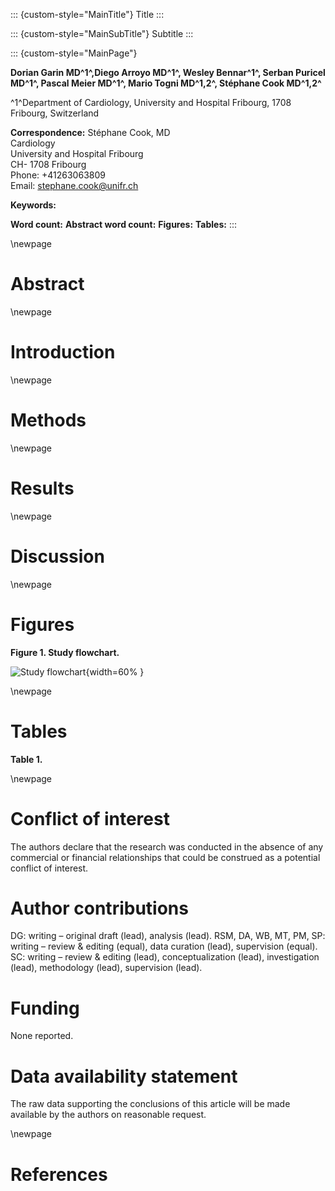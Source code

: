 ::: {custom-style="MainTitle"}
Title
:::

::: {custom-style="MainSubTitle"}
Subtitle
:::

::: {custom-style="MainPage"}

**Dorian Garin MD^1^,Diego Arroyo MD^1^,  Wesley Bennar^1^, Serban Puricel MD^1^, Pascal Meier MD^1^, Mario Togni MD^1,2^, Stéphane Cook MD^1,2^**

^1^Department of Cardiology, University and Hospital Fribourg, 1708 Fribourg, Switzerland

**Correspondence:**
Stéphane Cook, MD  
Cardiology  
University and Hospital Fribourg  
CH- 1708 Fribourg  
Phone: +41263063809  
Email: stephane.cook@unifr.ch

**Keywords:** 

**Word count:** 
**Abstract word count:** 
**Figures:** 
**Tables:** 
:::

\newpage

# Abstract

\newpage

# Introduction

\newpage

# Methods

\newpage

# Results

\newpage

# Discussion

\newpage

# Figures

**Figure 1. Study flowchart.**

![Study flowchart](figures/Figure_1.png "Figure 1 – Study flowchart"){width=60%
}

\newpage

# Tables

**Table 1.**

\newpage

# Conflict of interest

The authors declare that the research was conducted in the absence of any commercial or financial relationships that could be construed as a potential conflict of interest.

# Author contributions

DG: writing – original draft (lead), analysis (lead). RSM, DA, WB, MT, PM, SP: writing – review & editing (equal), data curation (lead), supervision (equal). SC: writing – review & editing (lead), conceptualization (lead), investigation (lead), methodology (lead), supervision (lead).

# Funding

None reported.

# Data availability statement

The raw data supporting the conclusions of this article will be made available by the authors on reasonable request.

\newpage

# References